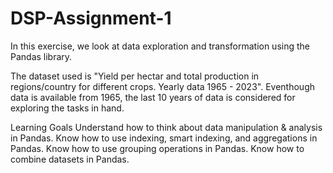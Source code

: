 # DSP-Assignment-1

In this exercise, we look at data exploration and transformation using the Pandas library. 

The dataset used is "Yield per hectar and total production in regions/country for different crops. Yearly data 1965 - 2023". Eventhough data is available from 1965, the last 10 years of data is considered for exploring the tasks in hand.

Learning Goals
Understand how to think about data manipulation & analysis in Pandas.
Know how to use indexing, smart indexing, and aggregations in Pandas.
Know how to use grouping operations in Pandas.
Know how to combine datasets in Pandas.
